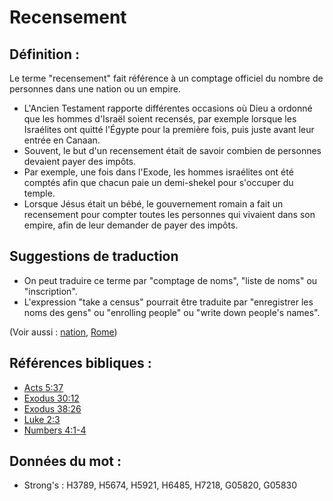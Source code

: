 # Recensement

## Définition :

Le terme "recensement" fait référence à un comptage officiel du nombre de personnes dans une nation ou un empire.

* L'Ancien Testament rapporte différentes occasions où Dieu a ordonné que les hommes d'Israël soient recensés, par exemple lorsque les Israélites ont quitté l'Égypte pour la première fois, puis juste avant leur entrée en Canaan.
* Souvent, le but d'un recensement était de savoir combien de personnes devaient payer des impôts.
* Par exemple, une fois dans l'Exode, les hommes israélites ont été comptés afin que chacun paie un demi-shekel pour s'occuper du temple.
* Lorsque Jésus était un bébé, le gouvernement romain a fait un recensement pour compter toutes les personnes qui vivaient dans son empire, afin de leur demander de payer des impôts.

## Suggestions de traduction

* On peut traduire ce terme par "comptage de noms", "liste de noms" ou "inscription".
* L'expression "take a census" pourrait être traduite par "enregistrer les noms des gens" ou "enrolling people" ou "write down people's names".

(Voir aussi : [nation](../other/nation.md), [Rome](../names/rome.md))

## Références bibliques :

* [Acts 5:37](rc://en/tn/help/act/05/37)
* [Exodus 30:12](rc://en/tn/help/exo/30/12)
* [Exodus 38:26](rc://en/tn/help/exo/38/26)
* [Luke 2:3](rc://en/tn/help/luk/02/03)
* [Numbers 4:1-4](rc://en/tn/help/num/04/01)

## Données du mot :

* Strong's : H3789, H5674, H5921, H6485, H7218, G05820, G05830
